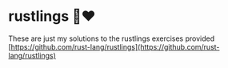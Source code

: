 <div class="oranda-hide">

# rustlings 🦀❤️

</div>

These are just my solutions to the rustlings exercises provided [https://github.com/rust-lang/rustlings](https://github.com/rust-lang/rustlings)
